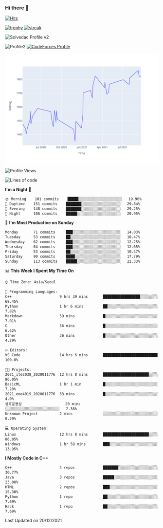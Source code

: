### Hi there 👋

<!--
**ingyu1008/ingyu1008** is a ✨ _special_ ✨ repository because its `README.md` (this file) appears on your GitHub profile.

Here are some ideas to get you started:

- 🔭 I’m currently working on ...
- 🌱 I’m currently learning ...
- 👯 I’m looking to collaborate on ...
- 🤔 I’m looking for help with ...
- 💬 Ask me about ...
- 📫 How to reach me: ...
- 😄 Pronouns: ...
- ⚡ Fun fact: ...
[![Github Profile](https://github-readme-stats.vercel.app/api?username=ingyu1008&count_private=true&hide=contribs,prs&show_icons=true&theme=vue-dark)](https://github.com/ingyu1008)  
-->
[![Hits](https://hits.seeyoufarm.com/api/count/incr/badge.svg?url=https%3A%2F%2Fgithub.com%2Fingyu1008)](https://github.com/ingyu1008)

[![trophy](https://github-profile-trophy.vercel.app/?username=ingyu1008&row=2&column=3&theme=flat)](https://github.com/ryo-ma/github-profile-trophy)
[![streak](https://github-readme-streak-stats.herokuapp.com/?user=ingyu1008)](https://github.com/ingyu1008)

<!-- ![Solvedac Profile](http://mazassumnida.wtf/api/v2/generate_badge?boj=ingyu1008) -->
![Solvedac Profile v2](https://github-readme-solvedac.hyp3rflow.vercel.app/api/?handle=ingyu1008)

![Profile2](https://github-readme-stats.vercel.app/api?username=ingyu1008&show_icons=true&hide_border=true&count_private=true)
[![CodeForces Profile](http://cf.leed.at?id=MatWhyTle)](https://codeforces.com/profile/MatWhyTle)

![Codeforces Graph](https://github.com/ingyu1008/Algorithm-Problem-Solving/blob/master/cfStats.svg)

<!--START_SECTION:waka-->
![Profile Views](http://img.shields.io/badge/Profile%20Views-3-blue)

![Lines of code](https://img.shields.io/badge/From%20Hello%20World%20I%27ve%20Written-199%20Thousand%20lines%20of%20code-blue)

**I'm a Night 🦉** 

```text
🌞 Morning    101 commits    █████░░░░░░░░░░░░░░░░░░░░   19.96% 
🌆 Daytime    151 commits    ███████░░░░░░░░░░░░░░░░░░   29.84% 
🌃 Evening    148 commits    ███████░░░░░░░░░░░░░░░░░░   29.25% 
🌙 Night      106 commits    █████░░░░░░░░░░░░░░░░░░░░   20.95%

```
📅 **I'm Most Productive on Sunday** 

```text
Monday       71 commits     ███░░░░░░░░░░░░░░░░░░░░░░   14.03% 
Tuesday      53 commits     ██░░░░░░░░░░░░░░░░░░░░░░░   10.47% 
Wednesday    62 commits     ███░░░░░░░░░░░░░░░░░░░░░░   12.25% 
Thursday     64 commits     ███░░░░░░░░░░░░░░░░░░░░░░   12.65% 
Friday       53 commits     ██░░░░░░░░░░░░░░░░░░░░░░░   10.47% 
Saturday     90 commits     ████░░░░░░░░░░░░░░░░░░░░░   17.79% 
Sunday       113 commits    █████░░░░░░░░░░░░░░░░░░░░   22.33%

```


📊 **This Week I Spent My Time On** 

```text
⌚︎ Time Zone: Asia/Seoul

💬 Programming Languages: 
C++                      9 hrs 39 mins       █████████████████░░░░░░░░   68.45% 
Python                   1 hr 6 mins         ██░░░░░░░░░░░░░░░░░░░░░░░   7.82% 
Markdown                 59 mins             █░░░░░░░░░░░░░░░░░░░░░░░░   7.01% 
C                        56 mins             █░░░░░░░░░░░░░░░░░░░░░░░░   6.62% 
Other                    36 mins             █░░░░░░░░░░░░░░░░░░░░░░░░   4.29%

🔥 Editors: 
VS Code                  14 hrs 6 mins       █████████████████████████   100.0%

🐱‍💻 Projects: 
2021_ite2038_2020011776  12 hrs 8 mins       █████████████████████░░░░   86.05% 
BasicML                  1 hr 1 min          █░░░░░░░░░░░░░░░░░░░░░░░░   7.28% 
2021_ene4019_2020011776  33 mins             █░░░░░░░░░░░░░░░░░░░░░░░░   4.0% 
상호운용성                    20 mins             ░░░░░░░░░░░░░░░░░░░░░░░░░   2.38% 
Unknown Project          2 mins              ░░░░░░░░░░░░░░░░░░░░░░░░░   0.29%

💻 Operating System: 
Linux                    12 hrs 8 mins       █████████████████████░░░░   86.05% 
Windows                  1 hr 58 mins        ███░░░░░░░░░░░░░░░░░░░░░░   13.95%

```

**I Mostly Code in C++** 

```text
C++                      4 repos             ███████░░░░░░░░░░░░░░░░░░   30.77% 
Java                     3 repos             █████░░░░░░░░░░░░░░░░░░░░   23.08% 
HTML                     2 repos             ███░░░░░░░░░░░░░░░░░░░░░░   15.38% 
Python                   1 repo              ██░░░░░░░░░░░░░░░░░░░░░░░   7.69% 
Hack                     1 repo              ██░░░░░░░░░░░░░░░░░░░░░░░   7.69%

```



 Last Updated on 20/12/2021
<!--END_SECTION:waka-->
